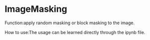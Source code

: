 # ImageMasking
Function:apply random masking or block masking to the image.

How to use:The usage can be learned directly through the ipynb file.
